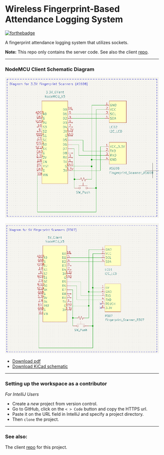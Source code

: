 # Wireless Fingerprint-Based Attendance Logging System
[![forthebadge](https://forthebadge.com/images/badges/made-with-java.svg)](https://forthebadge.com)

A fingerprint attendance logging system that utilizes
sockets.    

**Note:** This repo only contains the server code.
See also the client [repo](https://github.com/Chewycide/client-for-wireless-fingerprint-attendance-system).

---

### NodeMCU Client Schematic Diagram

![scanner_diagram_3V.png](docs/scanner_diagram_3V.png)  

![scanner_diagram_5V.png](docs/scanner_diagram_5V.png)


- [Download pdf](docs/wireless_fingerprint_attendance_logger.pdf)  
- [Download KiCad schematic](docs/wireless_fingerprint_attendance_logger.kicad_sch)

---

### Setting up the workspace as a contributor
*For IntelliJ Users*
- Create a *new* project from version control.
- Go to GitHub, click on the `< > Code` button and copy the HTTPS url.
- Paste it on the URL field in IntelliJ and specify a project directory.
- Then `clone` the project.

---

### See also:
The client 
[repo](https://github.com/Chewycide/client-for-wireless-fingerprint-attendance-system) 
for this project.